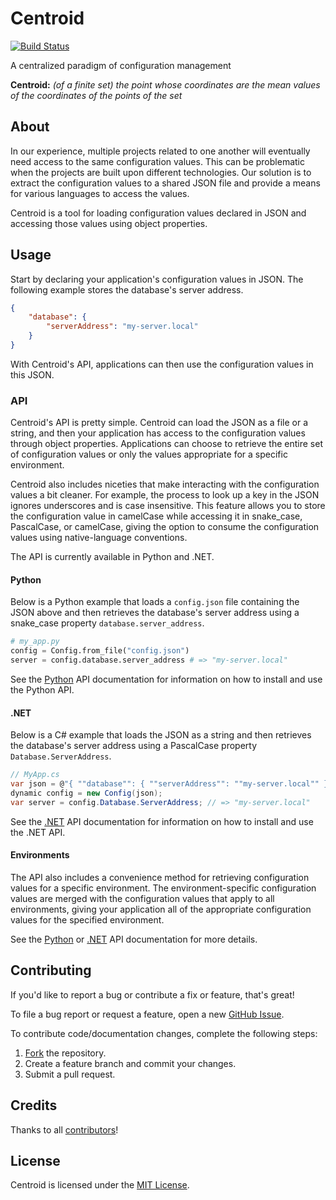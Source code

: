 # Centroid

[![Build Status](https://travis-ci.org/ResourceDataInc/Centroid.png?branch=master)](https://travis-ci.org/ResourceDataInc/Centroid)

A centralized paradigm of configuration management

**Centroid:** *(of a finite set) the point whose coordinates are the mean values of the coordinates of the points of the set*

## About

In our experience, multiple projects related to one another will eventually need access to the same configuration values. This can be problematic when the projects are built upon different technologies. Our solution is to extract the configuration values to a shared JSON file and provide a means for various languages to access the values.

Centroid is a tool for loading configuration values declared in JSON and accessing those values using object properties.

## Usage

Start by declaring your application's configuration values in JSON. The following example stores the database's server address.

```json
{
    "database": {
        "serverAddress": "my-server.local"
    }
}
```

With Centroid's API, applications can then use the configuration values in this JSON.

### API

Centroid's API is pretty simple. Centroid can load the JSON as a file or a string, and then your application has access to the configuration values through object properties. Applications can choose to retrieve the entire set of configuration values or only the values appropriate for a specific environment.

Centroid also includes niceties that make interacting with the configuration values a bit cleaner. For example, the process to look up a key in the JSON ignores underscores and is case insensitive. This feature allows you to store the configuration value in camelCase while accessing it in snake_case, PascalCase, or camelCase, giving the option to consume the configuration values using native-language conventions.

The API is currently available in Python and .NET.

#### Python

Below is a Python example that loads a `config.json` file containing the JSON above and then retrieves the database's server address using a snake_case property `database.server_address`.

```py
# my_app.py
config = Config.from_file("config.json")
server = config.database.server_address # => "my-server.local"
```

See the [Python](python/README.md) API documentation for information on how to install and use the Python API.

#### .NET

Below is a C# example that loads the JSON as a string and then retrieves the database's server address using a PascalCase property `Database.ServerAddress`.

```cs
// MyApp.cs
var json = @"{ ""database"": { ""serverAddress"": ""my-server.local"" } }";
dynamic config = new Config(json);
var server = config.Database.ServerAddress; // => "my-server.local"
```

See the [.NET](dot-net/README.md) API documentation for information on how to install and use the .NET API.

#### Environments

The API also includes a convenience method for retrieving configuration values for a specific environment. The environment-specific configuration values are merged with the configuration values that apply to all environments, giving your application all of the appropriate configuration values for the specified environment.

See the [Python](python/README.md) or [.NET](dot-net/README.md) API documentation for more details.

## Contributing

If you'd like to report a bug or contribute a fix or feature, that's great!

To file a bug report or request a feature, open a new [GitHub Issue](https://github.com/ResourceDataInc/Centroid/issues/new).

To contribute code/documentation changes, complete the following steps:

1. [Fork](https://github.com/ResourceDataInc/Centroid/fork) the repository.
1. Create a feature branch and commit your changes.
1. Submit a pull request.

## Credits

Thanks to all [contributors](https://github.com/ResourceDataInc/Centroid/graphs/contributors)!

## License

Centroid is licensed under the [MIT License](LICENSE.txt).
